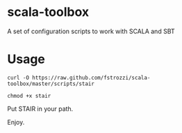 scala-toolbox
===========

A set of configuration scripts to work with SCALA and SBT

Usage
=====

```curl -O https://raw.github.com/fstrozzi/scala-toolbox/master/scripts/stair```

```chmod +x stair```

Put STAIR in your path.

Enjoy.

